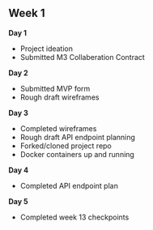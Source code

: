 Week 1
---

**Day 1**

- Project ideation
- Submitted M3 Collaberation Contract

**Day 2**
- Submitted MVP form
- Rough draft wireframes

**Day 3**
- Completed wireframes
- Rough draft API endpoint planning
- Forked/cloned project repo
- Docker containers up and running

**Day 4**
- Completed API endpoint plan

**Day 5**
- Completed week 13 checkpoints
